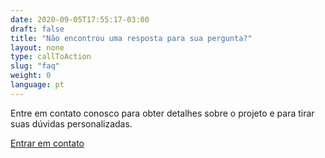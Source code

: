 ```yaml
---
date: 2020-09-05T17:55:17-03:00
draft: false
title: "Não encontrou uma resposta para sua pergunta?"
layout: none
type: callToAction
slug: "faq"
weight: 0
language: pt
---
```


Entre em contato conosco para obter detalhes sobre o projeto e para tirar suas dúvidas personalizadas.

[Entrar em contato](https://itsrio2.typeform.com/to/k9FHXq)
